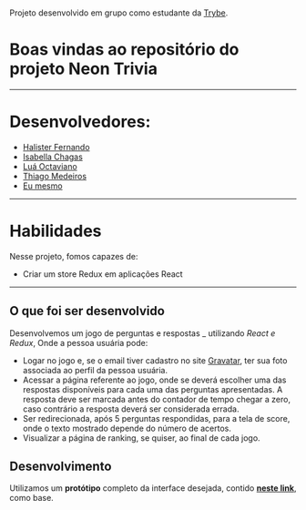 ### 

Projeto desenvolvido em grupo como estudante da [Trybe](https://www.betrybe.com/).

# Boas vindas ao repositório do projeto Neon Trivia

---

# Desenvolvedores:
- [Halister Fernando](https://github.com/HalisterFernando)
- [Isabella Chagas](https://github.com/isabellamarc)
- [Luá Octaviano](https://github.com/luacomacento)
- [Thiago Medeiros](https://github.com/medeirosi1)
- [Eu mesmo](https://github.com/romulo-rp29)


---

# Habilidades

Nesse projeto, fomos capazes de:

  - Criar um store Redux em aplicações React

---

## O que foi ser desenvolvido

Desenvolvemos um jogo de perguntas e respostas _ utilizando _React e Redux_, Onde a pessoa usuária pode:

  - Logar no jogo e, se o email tiver cadastro no site [Gravatar](https://pt.gravatar.com/), ter sua foto associada ao perfil da pessoa usuária.
  - Acessar a página referente ao jogo, onde se deverá escolher uma das respostas disponíveis para cada uma das perguntas apresentadas. A resposta deve ser marcada antes do contador de tempo chegar a zero, caso contrário a resposta deverá ser considerada errada.
  - Ser redirecionada, após 5 perguntas respondidas, para a tela de score, onde o texto mostrado depende do número de acertos.
  - Visualizar a página de ranking, se quiser, ao final de cada jogo.

## Desenvolvimento

Utilizamos um **protótipo** completo da interface desejada, contido [**neste link**](https://www.figma.com/file/9XUqIwKEFBfbZn5t8MMZJY/Trivia---project?node-id=0%3A1), como base.
